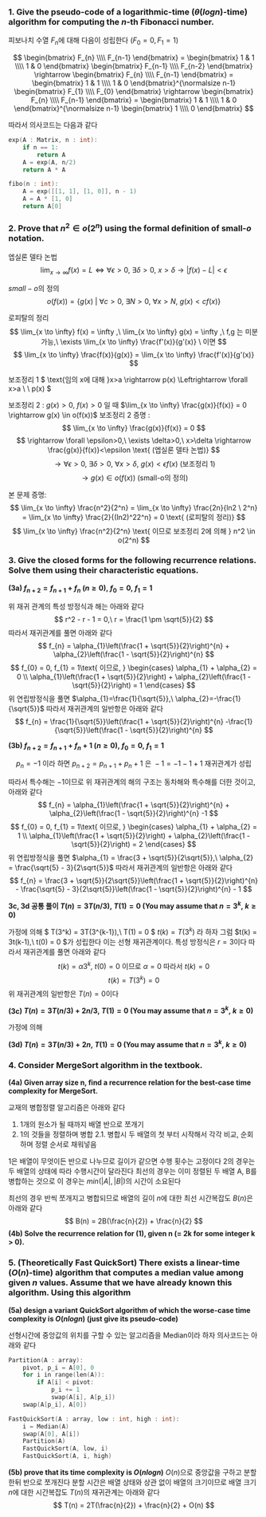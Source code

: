 ### **1. Give the pseudo-code of a logarithmic-time ($\theta (logn)$-time) algorithm for computing the $n$-th Fibonacci number.**

피보나치 수열 $F_n$에 대해 다음이 성립한다 ($F_0 = 0, F_1 = 1$)

$$
\begin{bmatrix} F_{n} \\\\ F_{n-1} \end{bmatrix} = \begin{bmatrix} 1 & 1 \\\\ 1 & 0 \end{bmatrix} \begin{bmatrix} F_{n-1} \\\\ F_{n-2} \end{bmatrix} \rightarrow \begin{bmatrix} F_{n} \\\\ F_{n-1} \end{bmatrix} = \begin{bmatrix} 1 & 1 \\\\ 1 & 0 \end{bmatrix}^{\normalsize n-1} \begin{bmatrix} F_{1} \\\\ F_{0} \end{bmatrix} \rightarrow \begin{bmatrix} F_{n} \\\\ F_{n-1} \end{bmatrix} = \begin{bmatrix} 1 & 1 \\\\ 1 & 0 \end{bmatrix}^{\normalsize n-1} \begin{bmatrix} 1 \\\\ 0 \end{bmatrix}
$$

따라서 의사코드는 다음과 같다

```cpp
exp(A : Matrix, n : int):
    if n == 1:
        return A
    A = exp(A, n/2)
    return A * A

fibo(n : int):
    A = exp([[1, 1], [1, 0]], n - 1)
    A = A * [1, 0]
    return A[0]
```

### **2. Prove that $n^2 \in o(2^n)$ using the formal definition of small-$o$ notation.**

엡실론 델타 논법
$$
\lim_{x \to  \infty} f(x) = L \Leftrightarrow \forall \epsilon>0,\ \exists \delta>0,\ x>\delta \rightarrow |f(x)-L|<\epsilon
$$

$small-o$의 정의
$$
o(f(x)) = \{ g(x) \ | \ \forall c>0,\ \exists N>0,\ \forall x>N,\ g(x)<cf(x) \}
$$

로피탈의 정리
$$
\lim_{x \to \infty} f(x) = \infty ,\ \lim_{x \to \infty} g(x) = \infty ,\ f,g 는 미분 가능,\  \exists \lim_{x \to \infty} \frac{f'(x)}{g'(x)} \ 이면
$$
$$
\lim_{x \to \infty} \frac{f(x)}{g(x)} = \lim_{x \to \infty} \frac{f'(x)}{g'(x)}
$$

보조정리 1 $ \text{임의 x에 대해 }x>a \rightarrow p(x) \Leftrightarrow \forall x>a \ \ p(x) $

보조정리 2 : $g(x)>0,\ f(x)>0$ 일 때 $\lim_{x \to  \infty} \frac{g(x)}{f(x)} = 0 \rightarrow g(x) \in o(f(x))$
보조정리 2 증명 : 
$$
\lim_{x \to  \infty} \frac{g(x)}{f(x)} = 0
$$
$$
\rightarrow \forall \epsilon>0,\ \exists \delta>0,\ x>\delta \rightarrow \frac{g(x)}{f(x)}<\epsilon \text{ (엡실론 델타 논법)}
$$
$$
\rightarrow \forall \epsilon>0,\ \exists \delta>0,\ \forall x>\delta,\ g(x)<\epsilon f(x) \text{ (보조정리 1)}
$$
$$
\rightarrow g(x) \in o(f(x)) \text{ (small-o의 정의)}
$$

본 문제 증명:
$$
\lim_{x \to  \infty} \frac{n^2}{2^n} = \lim_{x \to \infty} \frac{2n}{ln2 \ 2^n} = \lim_{x \to  \infty} \frac{2}{(ln2)^22^n} = 0 \text{ (로피탈의 정리)}
$$
$$
\lim_{x \to  \infty} \frac{n^2}{2^n} \text{ 이므로 보조정리 2에 의해 } n^2 \in o(2^n)
$$


### **3. Give the closed forms for the following recurrence relations. Solve them using their characteristic equations.**

**(3a) $f_{n+2} = f_{n+1} + f_n \ (n \geq 0),\ f_0 = 0,\ f_1 = 1$**

위 재귀 관계의 특성 방정식과 해는 아래와 같다
$$
r^2 - r - 1 = 0,\ r = \frac{1 \pm \sqrt{5}}{2}
$$
따라서 재귀관계를 풀면 아래와 같다
$$
f_{n} = \alpha_{1}\left(\frac{1 + \sqrt{5}}{2}\right)^{n} + \alpha_{2}\left(\frac{1 - \sqrt{5}}{2}\right)^{n}
$$
$$
f_{0} = 0, f_{1} = 1\text{ 이므로, } 
\begin{cases}
\alpha_{1} + \alpha_{2} = 0 \\
\alpha_{1}\left(\frac{1 + \sqrt{5}}{2}\right) + \alpha_{2}\left(\frac{1 - \sqrt{5}}{2}\right) = 1
\end{cases}
$$
위 연립방정식을 풀면 $\alpha_{1}=\frac{1}{\sqrt{5}},\ \alpha_{2}=-\frac{1}{\sqrt{5}}$
따라서 재귀관계의 일반항은 아래와 같다
$$
f_{n} = \frac{1}{\sqrt{5}}\left(\frac{1 + \sqrt{5}}{2}\right)^{n} -\frac{1}{\sqrt{5}}\left(\frac{1 - \sqrt{5}}{2}\right)^{n}
$$

**(3b) $f_{n+2} = f_{n+1} + f_n + 1 \ (n \geq 0),\ f_0 = 0,\ f_1 = 1$**

$$
p_{n} = -1 \text{ 이라 하면 } p_{n+2} = p_{n+1} + p_{n} + 1 \text{ 은 } -1=-1-1+1 \text{  재귀관계가 성립 }
$$

따라서 특수해는 $-1$이므로 위 재귀관계의 해의 구조는 동차해와 특수해를 더한 것이고, 아래와 같다
$$
f_{n} = \alpha_{1}\left(\frac{1 + \sqrt{5}}{2}\right)^{n} + \alpha_{2}\left(\frac{1 - \sqrt{5}}{2}\right)^{n} -1
$$
$$
f_{0} = 0, f_{1} = 1\text{ 이므로, } 
\begin{cases}
\alpha_{1} + \alpha_{2} = 1 \\
\alpha_{1}\left(\frac{1 + \sqrt{5}}{2}\right) + \alpha_{2}\left(\frac{1 - \sqrt{5}}{2}\right) = 2
\end{cases}
$$
위 연립방정식을 풀면 $\alpha_{1} = \frac{3 + \sqrt{5}}{2\sqrt{5}},\ \alpha_{2} = \frac{\sqrt{5} - 3}{2\sqrt{5}}$
따라서 재귀관계의 일반항은 아래와 같다
$$
f_{n} = \frac{3 + \sqrt{5}}{2\sqrt{5}}\left(\frac{1 + \sqrt{5}}{2}\right)^{n} - \frac{\sqrt{5} - 3}{2\sqrt{5}}\left(\frac{1 - \sqrt{5}}{2}\right)^{n} - 1
$$

**3c, 3d 공통 풀이 $T(n) = 3T(n/3),\ T(1) = 0 \text{  (You may assume that } n = 3^k,\ k \geq 0)$**

가정에 의해 $ T(3^k) = 3T(3^{k-1}),\ T(1) = 0 $
$t(k) = T(3^k)$ 라 하자 그럼 $t(k) = 3t(k-1),\ t(0) = 0 $가 성립한다
이는 선형 재귀관계이다. 특성 방정식은 $r=3$이다 따라서 재귀관계를 풀면 아래와 같다
$$
t(k) = \alpha3^{k},\ t(0) = 0 \text{ 이므로 } \alpha = 0 \text{ 따라서 } t(k) = 0
$$
$$
t(k) = T(3^k) = 0
$$
위 재귀관계의 일반항은 $T(n)=0$이다

**(3c) $T(n) = 3T(n/3) + 2n/3,\ T(1) = 0 \text{  (You may assume that } n = 3^k,\ k \geq 0)$**

가정에 의해 

**(3d) $T(n) = 3T(n/3) + 2n,\ T(1) = 0 \text{  (You may assume that } n = 3^k,\ k \geq 0)$**


### **4. Consider MergeSort algorithm in the textbook.**

**(4a) Given array size n, find a recurrence relation for the best-case time complexity for MergeSort.**

교재의 병합정렬 알고리즘은 아래와 같다

1. 1개의 원소가 될 때까지 배열 반으로 쪼개기
2. 1의 것들을 정렬하며 병합
2.1. 병합시 두 배열의 첫 부터 시작해서 각각 비교, 순회하며 정렬 순서로 채워넣음

1은 배열이 무엇이든 반으로 나누므로 길이가 같으면 수행 횟수는 고정이다
2의 경우는 두 배열의 상태에 따라 수행시간이 달라진다 최선의 경우는 이미 정렬된 두 배열 A, B를 병합하는 것으로 이 경우는 $min(|A|, |B|)$의 시간이 소요된다

최선의 경우 반씩 쪼개지고 병합되므로 배열의 길이 $n$에 대한 최선 시간복잡도 $B(n)$은 아래와 같다
$$
B(n) = 2B(\frac{n}{2}) + \frac{n}{2}
$$
**(4b) Solve the recurrence relation for (1), given n (= 2k for some integer k > 0).**

### **5. (Theoretically Fast QuickSort) There exists a linear-time ($O(n)$-time) algorithm that computes a median value among given $n$ values. Assume that we have already known this algorithm. Using this algorithm**

**(5a) design a variant QuickSort algorithm of which the worse-case time complexity is $O(nlogn)$ (just give its pseudo-code)**

선형시간에 중앙값의 위치를 구할 수 있는 알고리즘을 Median이라 하자 의사코드는 아래와 같다
```cpp
Partition(A : array):
    pivot, p_i = A[0], 0
    for i in range(len(A)):
        if A[i] < pivot:
            p_i += 1
            swap(A[i], A[p_i])
    swap(A[p_i], A[0])

FastQuickSort(A : array, low : int, high : int):
    i = Median(A)
    swap(A[0], A[i])
    Partition(A)
    FastQuickSort(A, low, i)
    FastQuickSort(A, i, high)
```

**(5b) prove that its time complexity is $O(nlogn)$**
$O(n)$으로 중앙값을 구하고 분할한뒤 반으로 쪼개진다
분할 시간은 배열 상태와 상관 없이 배열의 크기이므로
배열 크기 $n$에 대한 시간복잡도 $T(n)$의 재귀관계는 아래와 같다
$$
T(n) = 2T(\frac{n}{2}) + \frac{n}{2} + O(n)
$$